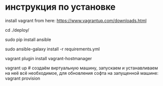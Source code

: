 # инструкция по установке

install vagrant from here: https://www.vagrantup.com/downloads.html

cd ./deploy/

sudo pip install ansible

sudo ansible-galaxy install -r requirements.yml

vagrant plugin install vagrant-hostmanager

vagrant up # создаём виртуальную машину, запускаем и устанавливаем на неё всё необходимое, для обновления софта на запущенной машине: vagrant provision
